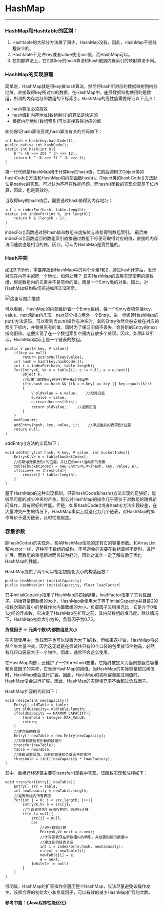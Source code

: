 # HashMap
---


### HashMap和Hashtable的区别：

1. Hashtable的大部分方法做了同步，HashMap没有，因此，HashMap不是线程安全的。
2. Hashtable不允许key或者value使用null值，而HashMap可以。
3. 在内部算法上，它们对key的hash算法和hash值到内存索引的映射算法不同。

### HashMap的实现原理

简单说，HashMap就是将key做hash算法，然后将hash所对应的数据映射到内存地址，直接取得key所对应的数据。在HashMap中。底层数据结构使用的是数组，所谓的内存地址即数组的下标索引。HashMap的高性能需要保证以下几点：

* hash算法必须高效
* hash值到内存地址(数组索引)的算法是快速的
* 根据内存地址(数组索引)可以直接取得对应的值

如何保证hash算法高效,hash算法有关的代码如下：

```
int hash = hash(key.hashCode());
public native int hashCode();
static int hash(int h){
	h ^= (h >>> 20) ^ (h >>> 12);
	return h ^ (h >>> 7) ^ (h >>> 4);
}
```

第一行代码是HashMap用于计算key的hash值，它前后调用了Object类的hashCode()方法和HashMap的内部函数hash()。Object类的hashCode()方法默认是native的实现，可以认为不存在性能问题。而hash()函数的实现全部基于位运算，因此，也是高效的。

当取得key的hash值后，需要通过hash值得到内存地址：

```
int i = indexFor(hash, table.length);
static int indexFor(int h, int length){
	return h & (length - 1);
}
```

indexFor()函数通过将hash值和数组长度按位与直接得到数组索引。
最后由indexFor()函数返回的数组索引直接通过数组下标便可取得对应的值，直接的内存访问速度也是相当的快，因此，可认为HashMap是高性能的。

### Hash冲突

如图3.11所示，需要存放到HashMap中的两个元素1和2，通过hash计算后，发现对应在内存中的同一个地址，如何处理？
其实HashMap的底层实现使用的是数组，但是数组内的元素并不是简单的值。而是一个Entry类的对象。因此，对HashMap结构贴切描述如图3.12所示。

![这里写图片描述](http://img.blog.csdn.net/20160509103524275)


可以看到，HashMap的内部维护着一个Entry数组，每一个Entry表项包括key、value、next和hash几项。next部分指向另外一个Entry。进一步阅读HashMap的put()方法源码，可以看到当put()操作有冲突时，新的Entry依然会被安放在对应的索引下标内，并替换原有的值。同时为了保证旧值不丢失，会将新的Entry的next指向旧值。这便实现了在一个数组索引空间内存放多个值项。因此，如图3.12所示，HashMap实际上是一个链表的数组。

```
public V put(K key, V value){
	if(key == null)
		return putForNullKey(value);
	int hash = hash(key.hashCode());
	int i = indexFor(hash, table.length);
	for(Entry<K, V> e = table[i]; e != null; e = e.next){
		Object k;
		//如果当前的key已经存在于HashMap中
		if(e.hash == hash && ((k = e.key) == key || key.equals(k)))
		{
			V oldValue = e.value;    //取得旧值
			e.value = value;
			e.recordAccess(this);
			return oldValue;     //返回旧值
		}
	}
	modCount++;
	addEntry(hash, key, value, i);    //添加当前的表项到i位置
	return null;
}
```

addEntry()方法的实现如下：

```
void addEntry(int hash, K key, V value, int bucketIndex){
	Entry<K,V> e = table[bucketIndex];
	//将新增元素放到i的位置，并让它的next指向旧的元素
	table[bucketIndex] = new Entry<K,V>(hash, key, value, e);
	if(size++ >= threshold){
		resize(2 * table.length);
	}
}
```

基于HashMap的这种实现机制，只要hashCode和hash()方法实现的足够好，能够尽可能的减少冲突的产生，那么对HashMap的操作几乎等价于对数组的随机访问操作，具有很好的性能。但是，如果hashCode()或者hash()方法实现较差，在大量冲突产生的情况下，HashMap事实上就退化为几个链表，对HashMap的操作等价于遍历链表，此时性能很差。

### 容量参数

除hashCode()的实现外，影响HashMap性能的还有它的容量参数。和ArrayList和Vector一样，这种基于数组的结构，不可避免的需要在数组空间不足时，进行扩展。而数组的重组相对而言较为耗时，因此对其作一定了解有助于优化HashMap的性能。

HashMap提供了两个可以指定初始化大小的构造函数：

```
public HashMap(int initialCapacity)
public HashMap(int initialCapacity, float loadFactor)
```

其中initialCapacity指定了HashMap的初始容量，loadFactor指定了其负载因子。初始容量即数组的大小，HashMap会使用大于等于initialCapacity并且是2的指数次幂的最小的整数作为内置数组的大小。负载因子又叫填充比，它是介于0和1之间的浮点数，它决定了HashMap在扩容之前，其内部数组的填充度。默认情况下，HashMap初始大小为16，负载因子为0.75。

**负载因子 ＝ 元素个数/内部数组总大小**

在实际使用中，负载因子也可以设置为大于1的数，但如果这样做，HashMap将必然产生大量冲突，因为这无疑是在尝试往只有10个口袋的包里放15件物品，必然有几只口袋要大于一个物件。因此，通常不会这么使用。

在HashMap内部，还维护了一个threshold变量，它始终被定义为当前数组总容量和负载因子的乘积，它表示HashMap的阈值。当HashMap的实际容量超过阈值时，HashMap便会进行扩容。因此，HashMap的实际容量超过阈值时，HashMap便会进行扩容。因此，HashMap的实际填充率不会超过负载因子。

HashMap扩容的代码如下：

```
void resize(int newCapacity){
	Entry[] oldTable = table;
	int oldCapacity= oldTable.length;
	if(oldCapacity == MAXMUM_CAPACITY){
		threhold = Integer.MAX_VALUE;
		return;
	}
	//建立新的数组
	Entry[] newTable = new Entry[newCapacity];
	//将原有数组转到新的数组中
	transfer(newTable);
	table = newTable;
	//重新设置阈值，为新的容量和负载因子的乘积
	threshold = (int)(newCapacity * loadFactory);
}
```

其中，数组迁移逻辑主要在transfer()函数中实现，该函数实现和注释如下：

```
void transfer(Entry[] newTable){
	Entry[] src = table;
	int newCapacity = newTable.length;
	//遍历数组内所有表项
	for(int j = 0; j < src.length; j++){
		Entry<K,V> e = src[j];
		//当该表项索引有值存在时，则进行迁移
		if(e != null){
			src[j] = null;
			do{
				//进行数据迁移
				Entry<K,V> next = e.next;
				//计算该表现在新数组内的索引，并放置到新的数组中
				//建立新的链表关系
				int i = indexFor(e,hash, newCapacity);
				e.next = newTable[i];
				newTable[i] = e;
				e = next;
			}while(e != null)
		}
	}
}
```

很明显，HashMap的扩容操作会遍历整个HashMap，应该尽量避免该操作发生，设置合理的初始大小和负载因子，可以有效的减少HashMap扩容的次数。


**参考书籍：《Java程序性能优化》**
